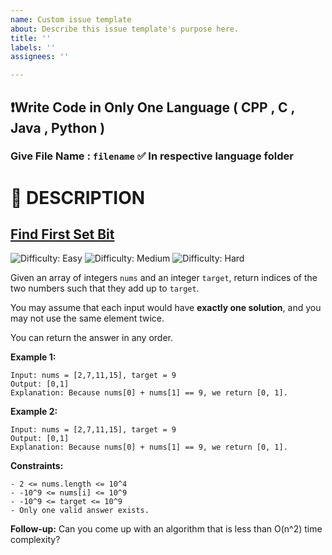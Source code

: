 ```yaml
---
name: Custom issue template
about: Describe this issue template's purpose here.
title: ''
labels: ''
assignees: ''

---
```


## ❗Write Code in Only One Language ( CPP , C , Java , Python )
###  Give File Name :  `filename`  ✅ In respective language folder  

# 📑 DESCRIPTION

## [Find First Set Bit](https://practice.geeksforgeeks.org/problems/find-first-set-bit-1587115620/1)

![Difficulty: Easy](https://img.shields.io/badge/Difficulty-Easy-brightgreen)
![Difficulty: Medium](https://img.shields.io/badge/Difficulty-Medium-yellow)
![Difficulty: Hard](https://img.shields.io/badge/Difficulty-Hard-red)


Given an array of integers `nums` and an integer `target`, return indices of the two numbers such that they add up to `target`.

You may assume that each input would have **exactly one solution**, and you may not use the same element twice.

You can return the answer in any order.

**Example 1:**
```
Input: nums = [2,7,11,15], target = 9
Output: [0,1]
Explanation: Because nums[0] + nums[1] == 9, we return [0, 1].
```
**Example 2:**
```
Input: nums = [2,7,11,15], target = 9
Output: [0,1]
Explanation: Because nums[0] + nums[1] == 9, we return [0, 1].
```

**Constraints:**
```
- 2 <= nums.length <= 10^4
- -10^9 <= nums[i] <= 10^9
- -10^9 <= target <= 10^9
- Only one valid answer exists.
```

**Follow-up:** Can you come up with an algorithm that is less than O(n^2) time complexity?
